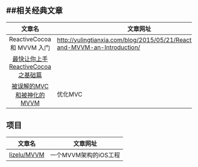 
##相关经典文章
--------------------------------------------------------------
|           文章名              |               文章网址      |                
|:------------------------------:|------------------------|    
|ReactiveCocoa 和 MVVM 入门      | http://yulingtianxia.com/blog/2015/05/21/ReactiveCocoa-and-MVVM-an-Introduction/|
|[最快让你上手ReactiveCocoa之基础篇](http://www.jianshu.com/p/87ef6720a096)|
|[被误解的MVC和被神化的MVVM](http://t.cn/RUMzTgk)|优化MVC



## 项目
|           文章名              |               文章网址      |                
|:------------------------------:|------------------------|  
|[lizelu/MVVM](https://github.com/lizelu/MVVM)|一个MVVM架构的iOS工程